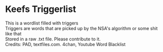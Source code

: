 # Keefs Triggerlist
This is a wordlist filled with triggers <br />
Triggers are words that are picked up by the NSA's algorithm or some shit like that <br />
Stored in a raw .txt file. Please contribute to it. <br />
Credits: PAD, textfiles.com. 4chan, Youtube Word Blacklist
